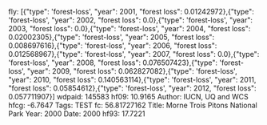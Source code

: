 fly: [{"type": 'forest-loss', "year": 2001, "forest loss": 0.01242972},{"type": 'forest-loss', "year": 2002, "forest loss": 0.0},{"type": 'forest-loss', "year": 2003, "forest loss": 0.0},{"type": 'forest-loss', "year": 2004, "forest loss": 0.02002305},{"type": 'forest-loss', "year": 2005, "forest loss": 0.008697616},{"type": 'forest-loss', "year": 2006, "forest loss": 0.012568967},{"type": 'forest-loss', "year": 2007, "forest loss": 0.0},{"type": 'forest-loss', "year": 2008, "forest loss": 0.076507423},{"type": 'forest-loss', "year": 2009, "forest loss": 0.062827082},{"type": 'forest-loss', "year": 2010, "forest loss": 0.140563114},{"type": 'forest-loss', "year": 2011, "forest loss": 0.05854612},{"type": 'forest-loss', "year": 2012, "forest loss": 0.057711907}]
wdpaid: 145583
hf09: 10.9165
Author: IUCN, UQ and WCS
hfcg: -6.7647
Tags: TEST
fc: 56.81727162
Title: Morne Trois Pitons National Park
Year: 2000
Date: 2000
hf93: 17.7221
